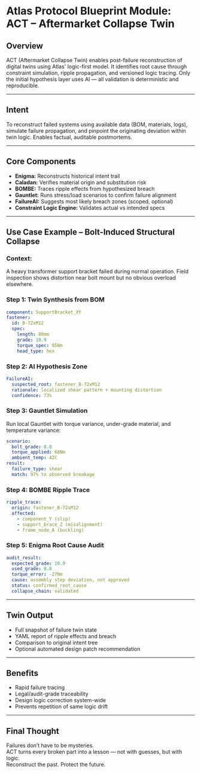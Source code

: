 # Atlas Protocol Blueprint Module: ACT – Aftermarket Collapse Twin

## Overview
ACT (Aftermarket Collapse Twin) enables post-failure reconstruction of digital twins using Atlas' logic-first model. It identifies root cause through constraint simulation, ripple propagation, and versioned logic tracing. Only the initial hypothesis layer uses AI — all validation is deterministic and reproducible.

---

## Intent
To reconstruct failed systems using available data (BOM, materials, logs), simulate failure propagation, and pinpoint the originating deviation within twin logic. Enables factual, auditable postmortems.

---

## Core Components
- **Enigma:** Reconstructs historical intent trail
- **Caladan:** Verifies material origin and substitution risk
- **BOMBE:** Traces ripple effects from hypothesized breach
- **Gauntlet:** Runs stress/load scenarios to confirm failure alignment
- **FailureAI:** Suggests most likely breach zones (scoped, optional)
- **Constraint Logic Engine:** Validates actual vs intended specs

---

## Use Case Example – Bolt-Induced Structural Collapse

### Context:
A heavy transformer support bracket failed during normal operation. Field inspection shows distortion near bolt mount but no obvious overload elsewhere.

### Step 1: Twin Synthesis from BOM
```yaml
component: SupportBracket_XY
fastener:
  id: B-72xM12
  spec:
    length: 80mm
    grade: 10.9
    torque_spec: 95Nm
    head_type: hex
```

### Step 2: AI Hypothesis Zone
```yaml
FailureAI:
  suspected_root: fastener_B-72xM12
  rationale: localized shear pattern + mounting distortion
  confidence: 73%
```

### Step 3: Gauntlet Simulation
Run local Gauntlet with torque variance, under-grade material, and temperature variance:
```yaml
scenario:
  bolt_grade: 8.8
  torque_applied: 68Nm
  ambient_temp: 42C
result:
  failure_type: shear
  match: 97% to observed breakage
```

### Step 4: BOMBE Ripple Trace
```yaml
ripple_trace:
  origin: fastener_B-72xM12
  affected:
    - component_Y (slip)
    - support_brace_Z (misalignment)
    - frame_node_A (buckling)
```

### Step 5: Enigma Root Cause Audit
```yaml
audit_result:
  expected_grade: 10.9
  used_grade: 8.8
  torque_error: -27Nm
  cause: assembly step deviation, not approved
  status: confirmed_root_cause
  collapse_chain: validated
```

---

## Twin Output
- Full snapshot of failure twin state
- YAML report of ripple effects and breach
- Comparison to original intent tree
- Optional automated design patch recommendation

---

## Benefits
- Rapid failure tracing
- Legal/audit-grade traceability
- Design logic correction system-wide
- Prevents repetition of same logic drift

---

## Final Thought
Failures don’t have to be mysteries.  
ACT turns every broken part into a lesson — not with guesses, but with logic.  
Reconstruct the past. Protect the future.